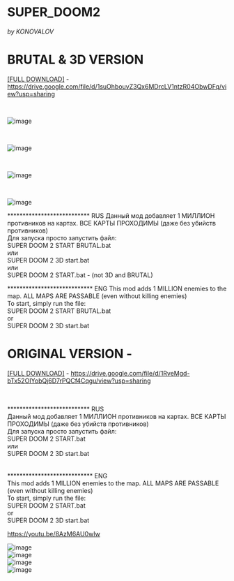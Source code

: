 # SUPER_DOOM2
<p><em>by KONOVALOV</em></p>

# BRUTAL & 3D VERSION

[[FULL DOWNLOAD]](https://drive.google.com/file/d/1suOhbouvZ3Qx6MDrcLV1ntzR04ObwDFq/view?usp=sharing) - https://drive.google.com/file/d/1suOhbouvZ3Qx6MDrcLV1ntzR04ObwDFq/view?usp=sharing

<br>

![image](https://github.com/user-attachments/assets/43d334e8-354f-4cc4-8e7a-43c55d828beb)

<br>


![image](https://github.com/user-attachments/assets/ac8b9186-29a9-4f44-9347-de794ad656bf)

<br>

![image](https://github.com/user-attachments/assets/574e165b-7980-4475-ac7b-9ac4a8b88d4b)

<br>

![image](https://github.com/user-attachments/assets/dbc46514-7c2b-4689-baf5-2d8a3dee5650)



*************************** RUS
Данный мод добавляет 1 МИЛЛИОН противников на картах. ВСЕ КАРТЫ ПРОХОДИМЫ (даже без убийств противников) <br>
Для запуска просто запустить файл: <br>
SUPER DOOM 2 START BRUTAL.bat <br>
или <br>
SUPER DOOM 2 3D start.bat <br>
или <br>
SUPER DOOM 2 START.bat - (not 3D and BRUTAL)<br>


**************************** ENG
This mod adds 1 MILLION enemies to the map. ALL MAPS ARE PASSABLE (even without killing enemies)  <br>
To start, simply run the file:  <br>
SUPER DOOM 2 START BRUTAL.bat   <br>
or  <br>
SUPER DOOM 2 3D start.bat  <br>

# ORIGINAL VERSION - 
[[FULL DOWNLOAD]](https://drive.google.com/file/d/1RveMgd-bTx52OIYobQj6D7rPQCf4Cqgu/view?usp=sharing) - https://drive.google.com/file/d/1RveMgd-bTx52OIYobQj6D7rPQCf4Cqgu/view?usp=sharing
<br>
<br>


<br> *************************** RUS <br>
Данный мод добавляет 1 МИЛЛИОН противников на картах. ВСЕ КАРТЫ ПРОХОДИМЫ (даже без убийств противников) <br>
Для запуска просто запустить файл: <br>
SUPER DOOM 2 START.bat <br>
или <br>
SUPER DOOM 2 3D start.bat  <br>
<br>
<br> **************************** ENG <br>
This mod adds 1 MILLION enemies to the map. ALL MAPS ARE PASSABLE (even without killing enemies) <br>
To start, simply run the file: <br>
SUPER DOOM 2 START.bat <br>
or <br>
SUPER DOOM 2 3D start.bat <br>

https://youtu.be/8AzM6AU0wIw

![image](https://github.com/user-attachments/assets/fae00d7e-9155-4767-b846-f23c789cd300)
<br>
![image](https://github.com/user-attachments/assets/5729da84-9f8f-42ee-a170-51e5da37faed)
<br>
![image](https://github.com/user-attachments/assets/cb81e881-9529-411a-9894-4e662c396d70)
<br>
![image](https://github.com/user-attachments/assets/fe35c119-a596-4f68-a8e4-720b3d4d17c7)




